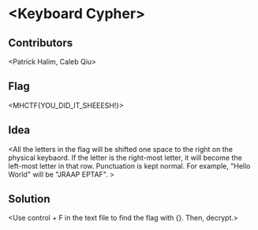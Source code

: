 # \<Keyboard Cypher\>  
## Contributors

\<Patrick Halim, Caleb Qiu\>

## Flag

\<MHCTF{YOU_DID_IT_SHEEESH!}\>

## Idea

\<All the letters in the flag will be shifted one space to the right on the physical keybaord. If the letter is the right-most letter, it will become the left-most letter in that row. Punctuation is kept normal. For example, "Hello World" will be "JRAAP EPTAF". \>

## Solution

\<Use control + F in the text file to find the flag with {}. Then, decrypt.\>
